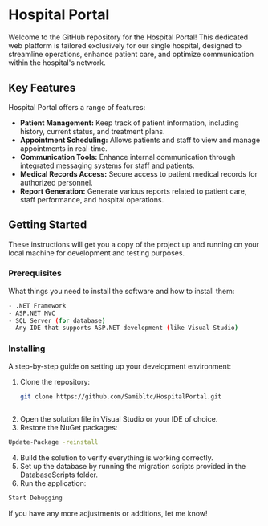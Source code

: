# Hospital Portal

Welcome to the GitHub repository for the Hospital Portal! This dedicated web platform is tailored exclusively for our single hospital, designed to streamline operations, enhance patient care, and optimize communication within the hospital's network. 

## Key Features

Hospital Portal offers a range of features:

- **Patient Management:** Keep track of patient information, including history, current status, and treatment plans.
- **Appointment Scheduling:** Allows patients and staff to view and manage appointments in real-time.
- **Communication Tools:** Enhance internal communication through integrated messaging systems for staff and patients.
- **Medical Records Access:** Secure access to patient medical records for authorized personnel.
- **Report Generation:** Generate various reports related to patient care, staff performance, and hospital operations.

## Getting Started

These instructions will get you a copy of the project up and running on your local machine for development and testing purposes.

### Prerequisites

What things you need to install the software and how to install them:

```bash
- .NET Framework
- ASP.NET MVC
- SQL Server (for database)
- Any IDE that supports ASP.NET development (like Visual Studio)
```
### Installing

A step-by-step guide on setting up your development environment:

1. Clone the repository:
   ```bash
   git clone https://github.com/Samibltc/HospitalPortal.git
  
2. Open the solution file in Visual Studio or your IDE of choice.
3. Restore the NuGet packages:
  ```bash
Update-Package -reinstall
```
4. Build the solution to verify everything is working correctly.
5. Set up the database by running the migration scripts provided in the DatabaseScripts folder.
6. Run the application:
```bash
Start Debugging
```

If you have any more adjustments or additions, let me know!
